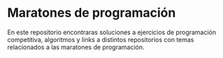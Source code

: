 # Maratones de programación

En  este repositorio encontraras soluciones a ejercicios de programación competitiva, algoritmos y links a distintos repositorios con temas relacionados a las maratones de programación.

